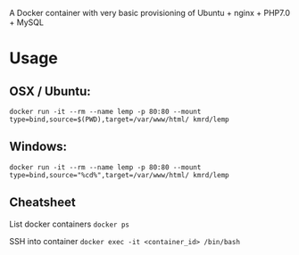 A Docker container with very basic provisioning of Ubuntu + nginx + PHP7.0 + MySQL

# Usage
## OSX / Ubuntu:
`docker run -it --rm --name lemp -p 80:80 --mount type=bind,source=$(PWD),target=/var/www/html/ kmrd/lemp`

## Windows:
`docker run -it --rm --name lemp -p 80:80 --mount type=bind,source="%cd%",target=/var/www/html/ kmrd/lemp`

## Cheatsheet
List docker containers
`docker ps`

SSH into container
`docker exec -it <container_id> /bin/bash`

